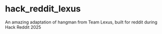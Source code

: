 # hack_reddit_lexus
An amazing adaptation of hangman from Team Lexus, built for reddit during Hack Reddit 2025
